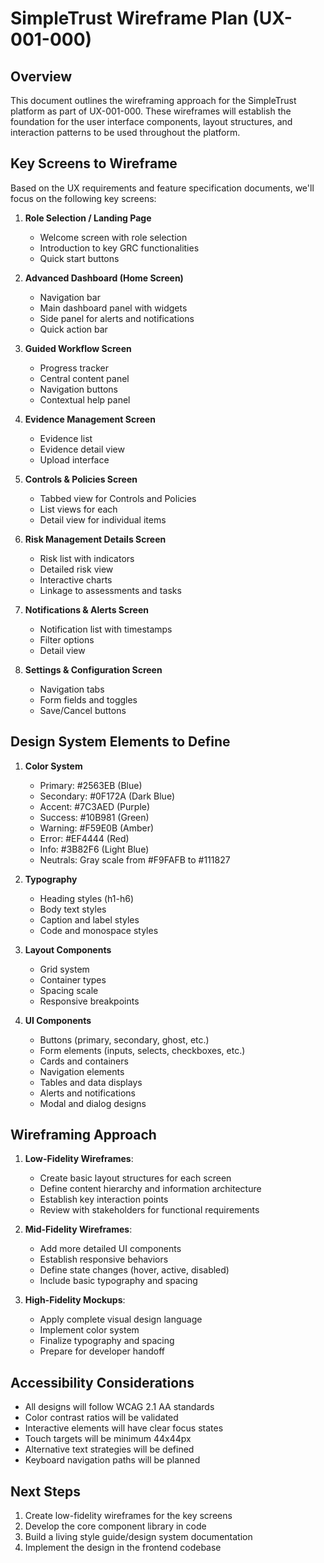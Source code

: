 # SimpleTrust Wireframe Plan (UX-001-000)

## Overview

This document outlines the wireframing approach for the SimpleTrust platform as part of UX-001-000. These wireframes will establish the foundation for the user interface components, layout structures, and interaction patterns to be used throughout the platform.

## Key Screens to Wireframe

Based on the UX requirements and feature specification documents, we'll focus on the following key screens:

1. **Role Selection / Landing Page**
   - Welcome screen with role selection
   - Introduction to key GRC functionalities
   - Quick start buttons

2. **Advanced Dashboard (Home Screen)**
   - Navigation bar
   - Main dashboard panel with widgets
   - Side panel for alerts and notifications
   - Quick action bar

3. **Guided Workflow Screen**
   - Progress tracker
   - Central content panel
   - Navigation buttons
   - Contextual help panel

4. **Evidence Management Screen**
   - Evidence list
   - Evidence detail view
   - Upload interface

5. **Controls & Policies Screen**
   - Tabbed view for Controls and Policies
   - List views for each
   - Detail view for individual items

6. **Risk Management Details Screen**
   - Risk list with indicators
   - Detailed risk view
   - Interactive charts
   - Linkage to assessments and tasks

7. **Notifications & Alerts Screen**
   - Notification list with timestamps
   - Filter options
   - Detail view

8. **Settings & Configuration Screen**
   - Navigation tabs
   - Form fields and toggles
   - Save/Cancel buttons

## Design System Elements to Define

1. **Color System**
   - Primary: #2563EB (Blue)
   - Secondary: #0F172A (Dark Blue)
   - Accent: #7C3AED (Purple)
   - Success: #10B981 (Green)
   - Warning: #F59E0B (Amber)
   - Error: #EF4444 (Red)
   - Info: #3B82F6 (Light Blue)
   - Neutrals: Gray scale from #F9FAFB to #111827

2. **Typography**
   - Heading styles (h1-h6)
   - Body text styles
   - Caption and label styles
   - Code and monospace styles

3. **Layout Components**
   - Grid system
   - Container types
   - Spacing scale
   - Responsive breakpoints

4. **UI Components**
   - Buttons (primary, secondary, ghost, etc.)
   - Form elements (inputs, selects, checkboxes, etc.)
   - Cards and containers
   - Navigation elements
   - Tables and data displays
   - Alerts and notifications
   - Modal and dialog designs

## Wireframing Approach

1. **Low-Fidelity Wireframes**:
   - Create basic layout structures for each screen
   - Define content hierarchy and information architecture
   - Establish key interaction points
   - Review with stakeholders for functional requirements

2. **Mid-Fidelity Wireframes**:
   - Add more detailed UI components
   - Establish responsive behaviors
   - Define state changes (hover, active, disabled)
   - Include basic typography and spacing

3. **High-Fidelity Mockups**:
   - Apply complete visual design language
   - Implement color system
   - Finalize typography and spacing
   - Prepare for developer handoff

## Accessibility Considerations

- All designs will follow WCAG 2.1 AA standards
- Color contrast ratios will be validated
- Interactive elements will have clear focus states
- Touch targets will be minimum 44x44px
- Alternative text strategies will be defined
- Keyboard navigation paths will be planned

## Next Steps

1. Create low-fidelity wireframes for the key screens
2. Develop the core component library in code
3. Build a living style guide/design system documentation
4. Implement the design in the frontend codebase 